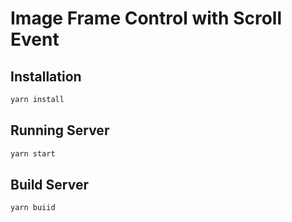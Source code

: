# Image Frame Control with Scroll Event

## Installation

```bash
yarn install
```

## Running Server

```bash
yarn start
```

## Build Server

```bash
yarn buiid
```
